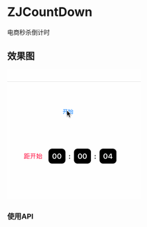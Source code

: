 # ZJCountDown
   电商秒杀倒计时
   
## 效果图
 ![img](https://github.com/zhuzhuxingtianxia/ZJCountDown/blob/master/20180117.gif)
 
 ### 使用API
